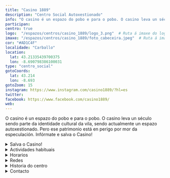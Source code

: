 ```yaml
---
title: "Casino 1889"
description: "Centro Social Autoxestionado"
info: "O casino é un espazo do pobo e para o pobo. O casino leva un século sendo parte da identidade cultural da vila, sendo actualmente un espazo autoxestionado. Pero ese patrimonio está en perigo por mor da especulación. Infórmate e salva o Casino!"
participan:
centro: true
logo:  "/espazos/centros/casino_1889/logo_3.png"  # Ruta á imaxe do logo
imaxe: "/espazos/centros/casino_1889/foto_cabeceira.jpeg"  # Ruta á imaxe de fondo
cor: "#AD1C4F"
localidade: "Carballo"
location:
  lat: 43.21335439700375
  lon: -8.690798386100031
type: "centro_social"
gotoCoords:
  lat: 43.214
  lon: -8.693
gotoZoom: 15
instagram: https://www.instagram.com/casino1889/?hl=es
twitter:
facebook: https://www.facebook.com/casino1889/
web:
---
```

O casino é un espazo do pobo e para o pobo. O casino leva un século sendo parte da identidade cultural da vila, sendo actualmente un espazo autoxestionado. Pero ese patrimonio está en perigo por mor da especulación. Infórmate e salva o Casino!

<details>
  <summary>Salva o Casino!</summary>
  <p>Horario: 10.00 - 20.00 horas</p>
</details>

<details>
  <summary>Actividades habituais</summary>
  <p>No Centro Social organizamos unha ampla variedade de actividades:</p>
  <ul>
    <li>Talleres</li>
    <li>Charlas</li>
    <li>Proxeccións</li>
    <li>Xuntanzas</li>
  </ul>
</details>

<details>
  <summary>Horarios</summary>
  <p>Os horarios habituais do centro son os seguintes:</p>
  <ul>
    <li><strong>Luns a venres:</strong> 16:00 - 21:00.</li>
    <li><strong>Sábados:</strong> 10:00 - 14:00 e 16:00 - 20:00.</li>
    <li><strong>Domingos:</strong> Pechado, excepto para eventos programados.</li>
  </ul>
</details>

<details>
  <summary>Redes</summary>
  <p>Coñécenos a través de:</p>
  <ul>
    <li>Instragram</li>
    <li>Twiter/X</li>
    <li>Facebook</li>
    <li>Bluesky</li>
  </ul>
</details>

<details>
  <summary>Historia do centro</summary>
  <p></p>
</details>

<details>
  <summary>Contacto</summary>
  <p>Podes contactar connosco a través de:</p>
  <ul>
    <li>Email: contacto@email.com</li>
    <li>Teléfono: 111 111 111</li>
    <li>Enderezo: - </li>
  </ul>
</details>
